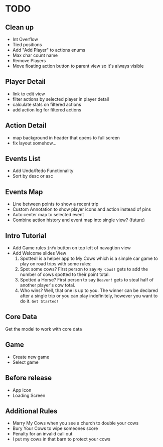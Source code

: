 #  TODO

## Clean up
- Int Overflow
- Tied positions 
- Add "Add Player" to actions enums
- Max char count name
- Remove Players
- Move floating action button to parent view so it's always visible 

## Player Detail
- link to edit view
- filter actions by selected player in player detail
- calculate stats on filtered actions
- add action log for filtered actions


## Action Detail
- map background in header that opens to full screen
- fix layout somehow...


## Events List
- Add Undo/Redo Functionality
- Sort by desc or asc

## Events Map
- Line between points to show a recent trip
- Custom Annotation to show player icons and action instead of pins
- Auto center map to selected event
- Combine action history and event map into single view? (future)

## Intro Tutorial
- Add Game rules `info` button on top left of navagtion view
- Add Welcome slides View 
    1. Spotted! is a helper app to My Cows which is a simple car game to play on road trips with some rules:
    2. Spot some cows? First person to say `My Cows!` gets to add the number of cows spotted to their point total.
    3. Spotted a Horse? First person to say `Beaver!` gets to steal half of another player's cow total.
    4. Who wins? Well, that one is up to you. The winner can be declared after a single trip or you can play indefinitely, however you want to do it. `Get Started!`

## Core Data
Get the model to work with core data

## Game
- Create new game
- Select game

## Before release
- App Icon
- Loading Screen 

## Additional Rules
- Marry My Cows when you see a church to double your cows
- Bury Your Cows to wipe someones score
- Penalty for an invalid call out
- I put my cows in that barn to protect your cows
